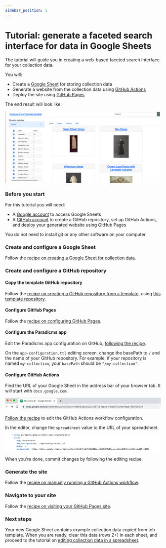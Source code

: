 ```yaml
---
sidebar_position: 1
---
```


# Tutorial: generate a faceted search interface for data in Google Sheets

The tutorial will guide you in creating a web-based faceted search interface for your collection data.

You will:
* Create a [Google Sheet](https://www.google.com/sheets/about/) for storing collection data
* Generate a website from the collection data using [GitHub Actions](https://github.com/features/actions)
* Deploy the site using [GitHub Pages](https://pages.github.com/)

The end result will look like:

![Screenshot of result](result.png)


### Before you start

For this tutorial you will need:

* A [Google account](https://support.google.com/accounts/answer/27441?hl=en) to access Google Sheets
* A [GitHub account](https://github.com/join) to create a GitHub repository, set up GitHub Actions, and deploy your generated website using GitHub Pages

You do not need to install git or any other software on your computer.


### Create and configure a Google Sheet

Follow the [recipe on creating a Google Sheet for collection data](/docs/recipes/create-google-sheet).


### Create and configure a GitHub repository

#### Copy the template GitHub repository

Follow the [recipe on creating a GitHub repository from a template](/docs/recipes/create-github-repository), using [this template repository](https://github.com/dressdiscover/exhibitions).

#### Configure GitHub Pages

Follow the [recipe on configuring GitHub Pages](/docs/recipes/configure-github-pages).

#### Configure the Paradicms app

Edit the Paradicms app configuration on GitHub, [following the recipe](/docs/recipes/edit-paradicms-app-configuration-on-github).

On the `app-configuration.ttl` editing screen, change the basePath to `/` and the name of your GitHub repository. For example, if your repository is named `my-collection`, your `basePath` should be `"/my-collection"`.

#### Configure GitHub Actions

Find the URL of your Google Sheet in the address bar of your browser tab. It will start with `docs.google.com`.

![Screenshot of the Google Sheets address bar](google-sheets-address-bar.png)

[Follow the recipe](/docs/recipes/edit-github-ssg-workflow) to edit the GitHub Actions workflow configuration.

In the editor, change the `spreadsheet` value to the URL of your spreadsheet.

![Screenshot of setting the spreadsheet URL in the GitHub Actions workflow](github-workflow-set-spreadsheet.png)

When you're done, commit changes by following the editing recipe.

### Generate the site

Follow the [recipe on manually running a GitHub Actions workflow](/docs/recipes/run-github-ssg-workflow).

### Navigate to your site

Follow the [recipe on visiting your GitHub Pages site](/docs/recipes/visit-github-pages).

### Next steps

Your new Google Sheet contains example collection data copied from teh template. When you are ready, clear this data (rows 2+) in each sheet, and proceed to the tutorial on [editing collection data in a spreadsheet](/docs/tutorials/edit-spreadsheet).
